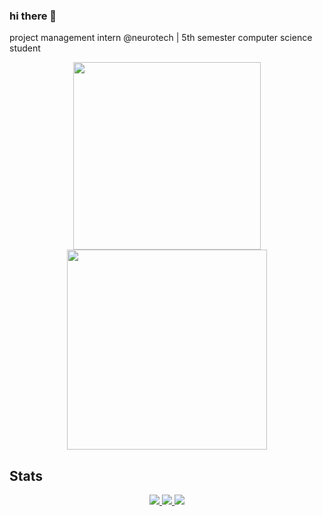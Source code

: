 ### hi there :hatching_chick: 
<p align="left" display="flex" flex-direction="row">
<p>
  project management intern @neurotech | 5th semester computer science student
</p>

<p align="center">
<a href="https://github.com/vrindavan">
  <img width="300px" src="https://github-readme-stats.vercel.app/api/top-langs/?username=claraabk&hide_border=true&layout=compact&theme=github_dark" />
  <img  width="320px" src="https://user-images.githubusercontent.com/93380426/191339483-1317f044-411e-414e-b89c-b8ed26c519a2.jpeg" />
</a>
</p>

</p>

## Stats

<p align="center">
  <a href="https://github.com/AdityaKumar28">
    <img src="https://github-readme-stats.vercel.app/api?username=claraabk&show_icons=true&theme=github_dark&hide_border=true" />
    <img src="https://github-readme-streak-stats.herokuapp.com/?user=claraabk&theme=github-dark-blue&hide_border=true" />
    <img src="https://activity-graph.herokuapp.com/graph?username=claraabk&theme=react-dark" />
</a>
</p>
